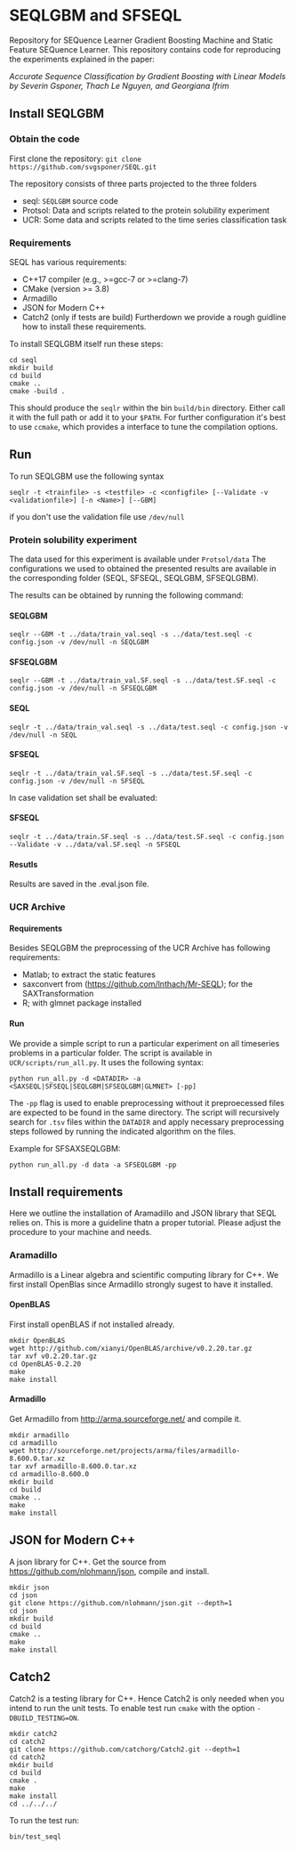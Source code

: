 # SEQLGBM and SFSEQL
Repository for SEQuence Learner Gradient Boosting Machine and Static Feature SEQuence Learner.
This repository contains code for reproducing the experiments explained in the paper:

*Accurate Sequence Classification by Gradient Boosting with Linear Models by Severin Gsponer, Thach Le Nguyen, and Georgiana Ifrim*


## Install SEQLGBM
### Obtain the code
First clone the repository:
`git clone https://github.com/svgsponer/SEQL.git`

The repository consists of three parts projected to the three folders
- seql: `SEQLGBM` source code
- Protsol: Data and scripts related to the protein solubility experiment
- UCR: Some data and scripts related to the time series classification task


### Requirements
SEQL has various requirements:
- C++17 compiler (e.g., >=gcc-7 or >=clang-7)
- CMake (version >= 3.8)
- Armadillo
- JSON for Modern C++
- Catch2 (only if tests are build)
Furtherdown we provide a rough guidline how to install these requirements.
   
To install SEQLGBM itself run these steps:
```
cd seql
mkdir build
cd build
cmake .. 
cmake -build .
```
This should produce the `seqlr` within the bin `build/bin` directory.
Either call it with the full path or add it to your `$PATH`.
For further configuration it's best to use `ccmake`, which provides a
interface to tune the compilation options.


## Run

To run SEQLGBM use the following syntax

```
seqlr -t <trainfile> -s <testfile> -c <configfile> [--Validate -v <validationfile>] [-n <Name>] [--GBM] 
```
if you don't use the validation file use `/dev/null`


### Protein solubility experiment

The data used for this experiment is available under `Protsol/data`
The configurations we used to obtained the presented results are available in the corresponding folder (SEQL, SFSEQL, SEQLGBM, SFSEQLGBM).

The results can be obtained by running the following command:
#### SEQLGBM
```
seqlr --GBM -t ../data/train_val.seql -s ../data/test.seql -c config.json -v /dev/null -n SEQLGBM
```
#### SFSEQLGBM
```
seqlr --GBM -t ../data/train_val.SF.seql -s ../data/test.SF.seql -c config.json -v /dev/null -n SFSEQLGBM
```
#### SEQL
```
seqlr -t ../data/train_val.seql -s ../data/test.seql -c config.json -v /dev/null -n SEQL
```
#### SFSEQL
```
seqlr -t ../data/train_val.SF.seql -s ../data/test.SF.seql -c config.json -v /dev/null -n SFSEQL
```

In case validation set shall be evaluated:
#### SFSEQL
```
seqlr -t ../data/train.SF.seql -s ../data/test.SF.seql -c config.json --Validate -v ../data/val.SF.seql -n SFSEQL
```

#### Resutls
Results are saved in the .eval.json file.


### UCR Archive
#### Requirements
Besides SEQLGBM the preprocessing of the UCR Archive has following requirements:

- Matlab; to extract the static features
- saxconvert from (https://github.com/lnthach/Mr-SEQL); for the SAXTransformation
- R; with glmnet package installed

#### Run
We provide a simple script to run a particular experiment on all timeseries problems in a particular folder. The script is available in `UCR/scripts/run_all.py`. It uses the following syntax:
```
python run_all.py -d <DATADIR> -a <SAXSEQL|SFSEQL|SEQLGBM|SFSEQLGBM|GLMNET> [-pp]
```

The `-pp` flag is used to enable preprocessing without it preproecessed files are expected to be found in the same directory.
The script will recursively search for `.tsv` files within the `DATADIR` and apply necessary preprocessing steps followed by running the indicated algorithm on the files.

Example for SFSAXSEQLGBM:
```
python run_all.py -d data -a SFSEQLGBM -pp
```

<!-- #### Results -->
<!-- To collect the results -->

## Install requirements
Here we outline the installation of Aramadillo and JSON library that SEQL relies on. This is more a guideline thatn a proper tutorial.
Please adjust the procedure to your machine and needs.

### Aramadillo
Armadillo is a Linear algebra and scientific computing library for C++.
We first install OpenBlas since Armadillo strongly sugest to have it installed.

#### OpenBLAS
First install openBLAS if not installed already.
```
mkdir OpenBLAS
wget http://github.com/xianyi/OpenBLAS/archive/v0.2.20.tar.gz
tar xvf v0.2.20.tar.gz
cd OpenBLAS-0.2.20
make
make install
```

#### Armadillo
Get Armadillo from http://arma.sourceforge.net/ and compile it.
```
mkdir armadillo
cd armadillo
wget http://sourceforge.net/projects/arma/files/armadillo-8.600.0.tar.xz
tar xvf armadillo-8.600.0.tar.xz
cd armadillo-8.600.0
mkdir build
cd build 
cmake ..
make
make install
```

## JSON for Modern C++
A json library for C++.
Get the source from https://github.com/nlohmann/json, compile and install.
```
mkdir json
cd json
git clone https://github.com/nlohmann/json.git --depth=1
cd json
mkdir build
cd build
cmake ..
make
make install
```

## Catch2
Catch2 is a testing library for C++.
Hence Catch2 is only needed when you intend to run the unit tests.
To enable test run `cmake` with  the option `-DBUILD_TESTING=ON`.

```
mkdir catch2
cd catch2
git clone https://github.com/catchorg/Catch2.git --depth=1
cd catch2
mkdir build
cd build
cmake .
make
make install
cd ../../../
```

To run the test run:
```
bin/test_seql
```
